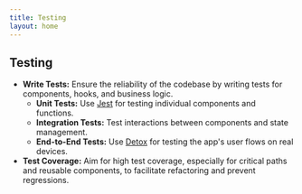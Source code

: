 ```yaml
---
title: Testing
layout: home
---
```


## Testing

- **Write Tests:** Ensure the reliability of the codebase by writing tests for components, hooks, and business logic.
  - **Unit Tests:** Use [Jest](https://jestjs.io/) for testing individual components and functions.
  - **Integration Tests:** Test interactions between components and state management.
  - **End-to-End Tests:** Use [Detox](https://github.com/wix/Detox) for testing the app's user flows on real devices.
- **Test Coverage:** Aim for high test coverage, especially for critical paths and reusable components, to facilitate refactoring and prevent regressions.
